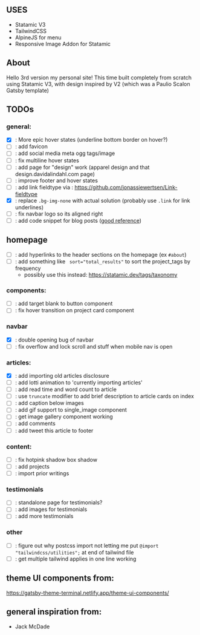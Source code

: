 ## USES
- Statamic V3
- TailwindCSS
- AlpineJS for menu
- Responsive Image Addon for Statamic

## About
Hello 3rd version my personal site! This time built completely from scratch using Statamic V3, with design inspired by V2 (which was a Paulio Scalon Gatsby template)

## TODOs

### general:
- [x] : More epic hover states (underline bottom border on hover?)
- [ ] : add favicon
- [ ] : add social media meta ogg tags/image
- [ ] : fix multiline hover states
- [ ] : add page for "design" work (apparel design and that design.davidalindahl.com page)
- [ ] : improve footer and hover states
- [ ] : add link fieldtype via : https://github.com/jonassiewertsen/Link-fieldtype
- [x] : replace `.bg-img-none` with actual solution (probably use `.link` for link underlines)
- [ ] : fix navbar logo so its aligned right
- [ ] : add code snippet for blog posts ([good reference](https://austencam.com/posts/how-to-add-syntax-highlighting-to-a-statamic-site))

## homepage
- [ ] : add hyperlinks to the header sections on the homepage (ex `#about`)
- [ ] : add something like ` sort="total_results"` to sort the project_tags by frequency
  - possibly use this instead: https://statamic.dev/tags/taxonomy

### components:
- [ ] : add target blank to button component
- [ ] : fix hover transition on project card component

### navbar 
- [x] : double opening bug of navbar
- [ ] : fix overflow and lock scroll and stuff when mobile nav is open

### articles: 
- [x] : add importing old articles disclosure
- [ ] : add lotti animation to 'currently importing articles'
- [ ] : add read time and word count to article
- [ ] : use `truncate` modifier to add brief description to article cards on index
- [ ] : add caption below images
- [ ] : add gif support to single_image component
- [ ] : get image gallery component working
- [ ] : add comments
- [ ] : add tweet this article to footer

### content:
- [ ] : fix hotpink shadow box shadow
- [ ] : add projects
- [ ] : import prior writings

### testimonials
- [ ] : standalone page for testimonials?
- [ ] : add images for testimonials
- [ ] : add more testimonials

### other
- [ ] : figure out why postcss import not letting me put `@import "tailwindcss/utilities";` at end of tailwind file
- [ ] : get multiple tailwind applies in one line working

## theme UI components from: 
https://gatsby-theme-terminal.netlify.app/theme-ui-components/

## general inspiration from: 

- Jack McDade
